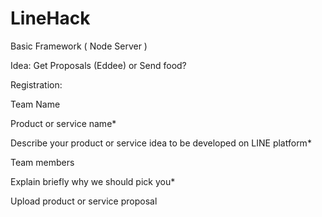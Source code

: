 # LineHack

Basic Framework ( Node Server )

Idea: Get Proposals (Eddee) or Send food?

Registration:

Team Name

Product or service name*

Describe your product or service idea to be developed on LINE platform*

Team members

Explain briefly why we should pick you*

Upload product or service proposal


